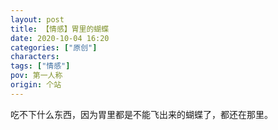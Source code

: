 ```yaml
---
layout: post
title: 【情感】胃里的蝴蝶
date: 2020-10-04 16:20
categories: ["原创"]
characters: 
tags: ["情感"]
pov: 第一人称
origin: 个站
---
```


吃不下什么东西，因为胃里都是不能飞出来的蝴蝶了，都还在那里。
